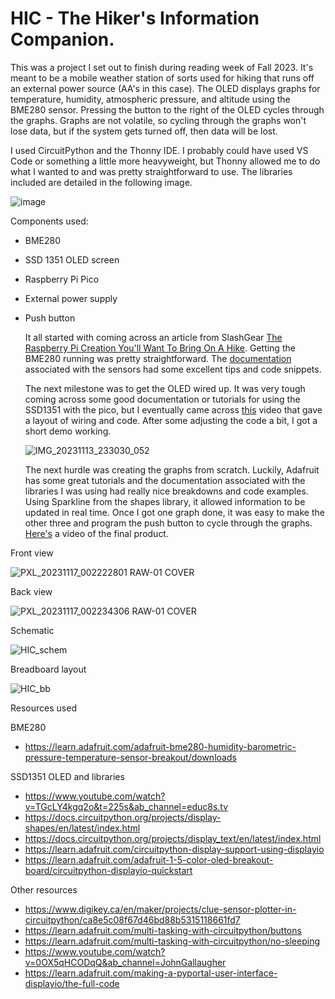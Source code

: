 # HIC - The Hiker's Information Companion.

  This was a project I set out to finish during reading week of Fall 2023. It's meant to be a mobile weather station of sorts used for hiking that runs off an external power source (AA's in this case). The OLED displays graphs for temperature, humidity, atmospheric pressure, and altitude using the BME280 sensor. Pressing the button to the right of the OLED cycles through the graphs. Graphs are not volatile, so cycling through the graphs won't lose data, but if the system gets turned off, then data will be lost.

  I used CircuitPython and the Thonny IDE. I probably could have used VS Code or something a little more heavyweight, but Thonny allowed me to do what I wanted to and was pretty straightforward to use. The libraries included are detailed in the following image.

![image](https://github.com/DavidJamesAdam/HIC---The-Hiker-s-Information-Companion./assets/51091241/8e6b3fed-1c29-4448-84a4-0e60d41a5a57)

Components used:
- BME280
- SSD 1351 OLED screen
- Raspberry Pi Pico
- External power supply
- Push button

  It all started with coming across an article from SlashGear [The Raspberry Pi Creation You'll Want To Bring On A Hike](https://www.slashgear.com/1421026/raspberry-pi-altitude-reader/). Getting the BME280 running was pretty straightforward. The [documentation](https://learn.adafruit.com/adafruit-bme280-humidity-barometric-pressure-temperature-sensor-breakout/downloads) associated with the sensors had some excellent tips and code snippets.

  The next milestone was to get the OLED wired up. It was very tough coming across some good documentation or tutorials for using the SSD1351 with the pico, but I eventually came across [this](https://www.youtube.com/watch?v=TGcLY4kgq2o&t=225s&ab_channel=educ8s.tv) video that gave a layout of wiring and code. After some adjusting the code a bit, I got a short demo working.

  ![IMG_20231113_233030_052](https://github.com/DavidJamesAdam/HIC---The-Hiker-s-Information-Companion./assets/51091241/575e7a15-af72-4baf-b4f3-7a8101a90114)


  The next hurdle was creating the graphs from scratch. Luckily, Adafruit has some great tutorials and the documentation associated with the libraries I was using had really nice breakdowns and code examples. Using Sparkline from the shapes library, it allowed information to be updated in real time. Once I got one graph done, it was easy to make the other three and program the push button to cycle through the graphs. [Here's](https://youtu.be/tgIHHFBBK1g) a video of the final product.

Front view

![PXL_20231117_002222801 RAW-01 COVER](https://github.com/DavidJamesAdam/HIC---The-Hiker-s-Information-Companion./assets/51091241/a934a139-4a6c-4a71-8778-f19d05a9ddc6)

Back view

![PXL_20231117_002234306 RAW-01 COVER](https://github.com/DavidJamesAdam/HIC---The-Hiker-s-Information-Companion./assets/51091241/b027b28b-ecfe-4bbe-83b9-1cdd45534502)

Schematic

![HIC_schem](https://github.com/DavidJamesAdam/HIC---The-Hiker-s-Information-Companion./assets/51091241/716490e8-9fec-43eb-8437-c86ae011b4df)

Breadboard layout 

![HIC_bb](https://github.com/DavidJamesAdam/HIC---The-Hiker-s-Information-Companion./assets/51091241/eb92e0d7-4d9b-46f9-884f-eb0cf3b26d7e)

Resources used

BME280
- https://learn.adafruit.com/adafruit-bme280-humidity-barometric-pressure-temperature-sensor-breakout/downloads

SSD1351 OLED and libraries
- https://www.youtube.com/watch?v=TGcLY4kgq2o&t=225s&ab_channel=educ8s.tv
- https://docs.circuitpython.org/projects/display-shapes/en/latest/index.html
- https://docs.circuitpython.org/projects/display_text/en/latest/index.html
- https://learn.adafruit.com/circuitpython-display-support-using-displayio
- https://learn.adafruit.com/adafruit-1-5-color-oled-breakout-board/circuitpython-displayio-quickstart

Other resources
- https://www.digikey.ca/en/maker/projects/clue-sensor-plotter-in-circuitpython/ca8e5c08f67d46bd88b5315118661fd7
- https://learn.adafruit.com/multi-tasking-with-circuitpython/buttons
- https://learn.adafruit.com/multi-tasking-with-circuitpython/no-sleeping
- https://www.youtube.com/watch?v=0OX5qHCODqQ&ab_channel=JohnGallaugher
- https://learn.adafruit.com/making-a-pyportal-user-interface-displayio/the-full-code
